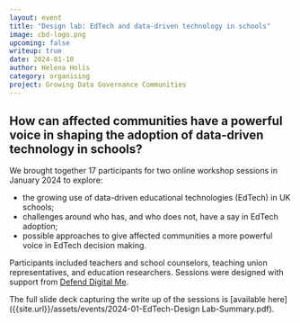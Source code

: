 ```yaml
---
layout: event
title: "Design lab: EdTech and data-driven technology in schools"
image: cbd-logo.png
upcoming: false
writeup: true
date: 2024-01-10
author: Helena Holis
category: organising
project: Growing Data Governance Communities
---
```


## How can affected communities have a powerful voice in shaping the adoption of data-driven technology in schools?

<!--more-->
We brought together 17 participants for two online workshop sessions in January 2024 to explore:
* the growing use of data-driven educational technologies (EdTech) in UK schools;
* challenges around who has, and who does not, have a say in EdTech adoption;
* possible approaches to give affected communities a more powerful voice in EdTech decision making.

Participants included teachers and school counselors, teaching union representatives, and education researchers. Sessions were designed with support from [Defend Digital Me](https://defenddigitalme.org/).

The full slide deck capturing the write up of the sessions is [available here]({{site.url}}/assets/events/2024-01-EdTech-Design Lab-Summary.pdf).